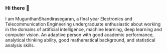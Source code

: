 ### Hi there 👋

<!--
**Mugunthan98/Mugunthan98** is a ✨ _special_ ✨ repository because its `README.md` (this file) appears on your GitHub profile.

Here are some ideas to get you started:

- 🔭 I’m currently working on ...
- 🌱 I’m currently learning ...
- 👯 I’m looking to collaborate on ...
- 🤔 I’m looking for help with ...
- 💬 Ask me about ...
- 📫 How to reach me: ...
- 😄 Pronouns: ...
- ⚡ Fun fact: ...
-->

I am MugunthanShandirasegaran, a final year Electronics and Telecommunication Engineering undergraduate enthusiastic about working in the domains of artificial intelligence, machine learning, deep learning and computer vision. An adaptive person with good academic performance, analytical thinking ability, good mathematical background, and statistical analysis skills.
